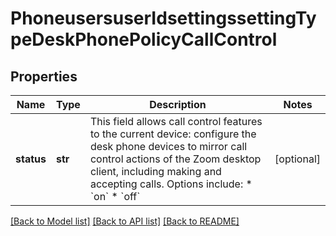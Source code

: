 # PhoneusersuserIdsettingssettingTypeDeskPhonePolicyCallControl

## Properties
Name | Type | Description | Notes
------------ | ------------- | ------------- | -------------
**status** | **str** | This field allows call control features to the current device: configure the desk phone devices to mirror call control actions of the Zoom desktop client, including making and accepting calls.  Options include:  * &#x60;on&#x60;  * &#x60;off&#x60; | [optional] 

[[Back to Model list]](../README.md#documentation-for-models) [[Back to API list]](../README.md#documentation-for-api-endpoints) [[Back to README]](../README.md)


